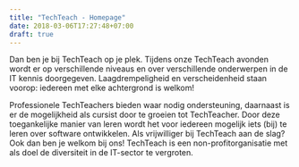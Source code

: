 ```yaml
---
title: "TechTeach - Homepage"
date: 2018-03-06T17:27:48+07:00
draft: true
---
```


Dan ben je bij TechTeach op je plek. Tijdens onze TechTeach avonden wordt er op verschillende niveaus en over verschillende onderwerpen in de IT kennis doorgegeven. Laagdrempeligheid en verscheidenheid staan voorop: iedereen met elke achtergrond is welkom!

Professionele TechTeachers bieden waar nodig ondersteuning, daarnaast is er de mogelijkheid als cursist door te groeien tot TechTeacher. Door deze toegankelijke manier van leren wordt het voor iedereen mogelijk iets (bij) te leren over software ontwikkelen. Als vrijwilliger bij TechTeach aan de slag? Ook dan ben je welkom bij ons! TechTeach is een non-profitorganisatie met als doel de diversiteit in de IT-sector te vergroten.
